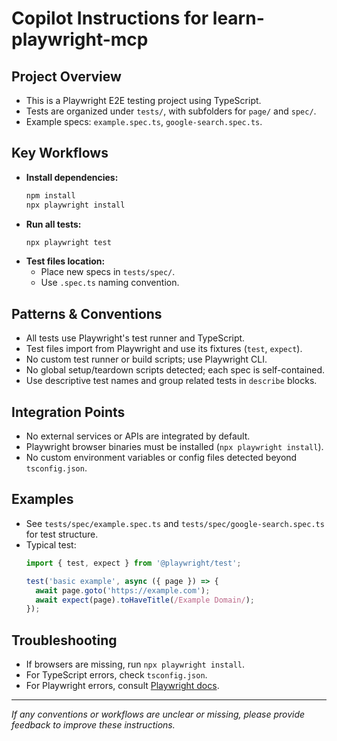 # Copilot Instructions for learn-playwright-mcp

## Project Overview
- This is a Playwright E2E testing project using TypeScript.
- Tests are organized under `tests/`, with subfolders for `page/` and `spec/`.
- Example specs: `example.spec.ts`, `google-search.spec.ts`.

## Key Workflows
- **Install dependencies:**
  ```bash
  npm install
  npx playwright install
  ```
- **Run all tests:**
  ```bash
  npx playwright test
  ```
- **Test files location:**
  - Place new specs in `tests/spec/`.
  - Use `.spec.ts` naming convention.

## Patterns & Conventions
- All tests use Playwright's test runner and TypeScript.
- Test files import from Playwright and use its fixtures (`test`, `expect`).
- No custom test runner or build scripts; use Playwright CLI.
- No global setup/teardown scripts detected; each spec is self-contained.
- Use descriptive test names and group related tests in `describe` blocks.

## Integration Points
- No external services or APIs are integrated by default.
- Playwright browser binaries must be installed (`npx playwright install`).
- No custom environment variables or config files detected beyond `tsconfig.json`.

## Examples
- See `tests/spec/example.spec.ts` and `tests/spec/google-search.spec.ts` for test structure.
- Typical test:
  ```ts
  import { test, expect } from '@playwright/test';

  test('basic example', async ({ page }) => {
    await page.goto('https://example.com');
    await expect(page).toHaveTitle(/Example Domain/);
  });
  ```

## Troubleshooting
- If browsers are missing, run `npx playwright install`.
- For TypeScript errors, check `tsconfig.json`.
- For Playwright errors, consult [Playwright docs](https://playwright.dev/).

---
_If any conventions or workflows are unclear or missing, please provide feedback to improve these instructions._
